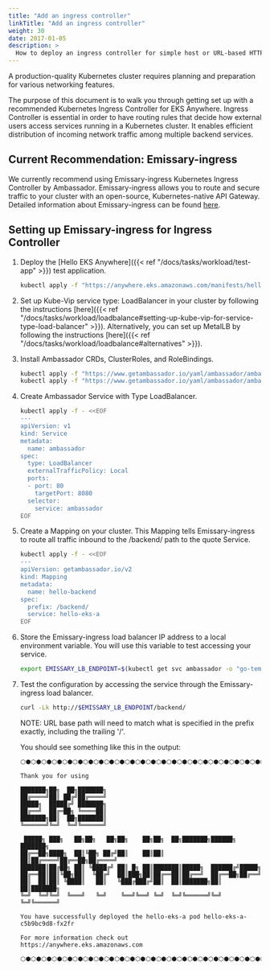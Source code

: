 ```yaml
---
title: "Add an ingress controller"
linkTitle: "Add an ingress controller"
weight: 30
date: 2017-01-05
description: >
  How to deploy an ingress controller for simple host or URL-based HTTP routing into workload running in EKS-A
---
```


<!-- overview -->

A production-quality Kubernetes cluster requires planning and preparation for various networking features.

<!-- body -->

The purpose of this document is to walk you through getting set up with a recommended Kubernetes Ingress Controller for EKS Anywhere.
Ingress Controller is essential in order to have routing rules that decide how external users access services running in a Kubernetes cluster. It enables efficient distribution of incoming network traffic among multiple backend services.

## Current Recommendation: Emissary-ingress 

We currently recommend using Emissary-ingress Kubernetes Ingress Controller by Ambassador. Emissary-ingress allows you to route and secure traffic to your cluster with an open-source, Kubernetes-native API Gateway. Detailed information about Emissary-ingress can be found [here](https://www.getambassador.io/docs/emissary/).

## Setting up Emissary-ingress for Ingress Controller

1. Deploy the [Hello EKS Anywhere]({{< ref "/docs/tasks/workload/test-app" >}}) test application.
    ```bash
    kubectl apply -f "https://anywhere.eks.amazonaws.com/manifests/hello-eks-a.yaml"
    ```

2. Set up Kube-Vip service type: LoadBalancer in your cluster by following the instructions [here]({{< ref "/docs/tasks/workload/loadbalance#setting-up-kube-vip-for-service-type-load-balancer" >}}).
Alternatively, you can set up MetalLB by following the instructions [here]({{< ref "/docs/tasks/workload/loadbalance#alternatives" >}}).

3. Install Ambassador CRDs, ClusterRoles, and RoleBindings.

    ```bash
    kubectl apply -f "https://www.getambassador.io/yaml/ambassador/ambassador-crds.yaml"
    kubectl apply -f "https://www.getambassador.io/yaml/ambassador/ambassador-rbac.yaml"
    ```

4. Create Ambassador Service with Type LoadBalancer.

    ```bash
    kubectl apply -f - <<EOF
    ---
    apiVersion: v1
    kind: Service
    metadata:
      name: ambassador
    spec:
      type: LoadBalancer
      externalTrafficPolicy: Local
      ports:
      - port: 80
        targetPort: 8080
      selector:
        service: ambassador
    EOF
    ```

5. Create a Mapping on your cluster. This Mapping tells Emissary-ingress to route all traffic inbound to the /backend/ path to the quote Service.

    ```bash
    kubectl apply -f - <<EOF
    ---
    apiVersion: getambassador.io/v2
    kind: Mapping
    metadata:
      name: hello-backend
    spec:
      prefix: /backend/
      service: hello-eks-a
    EOF
    ```  
 
6. Store the Emissary-ingress load balancer IP address to a local environment variable. You will use this variable to test accessing your service.

    ```bash
    export EMISSARY_LB_ENDPOINT=$(kubectl get svc ambassador -o "go-template={{range .status.loadBalancer.ingress}}{{or .ip .hostname}}{{end}}")
    ```   
 
7. Test the configuration by accessing the service through the Emissary-ingress load balancer.

    ```bash
    curl -Lk http://$EMISSARY_LB_ENDPOINT/backend/
    ```   

   NOTE: URL base path will need to match what is specified in the prefix exactly, including the trailing '/'.
 


   You should see something like this in the output:

   ```
   ⬡⬢⬡⬢⬡⬢⬡⬢⬡⬢⬡⬢⬡⬢⬡⬢⬡⬢⬡⬢⬡⬢⬡⬢⬡⬢⬡⬢⬡⬢⬡⬢⬡⬢⬡⬢⬡⬢⬡⬢⬡⬢⬡⬢⬡⬢⬡⬢⬡⬢⬡⬢⬡⬢⬡⬢⬡⬢⬡⬢⬡⬢⬡⬢⬡⬢⬡⬢

   Thank you for using

   ███████╗██╗  ██╗███████╗                                             
   ██╔════╝██║ ██╔╝██╔════╝                                             
   █████╗  █████╔╝ ███████╗                                             
   ██╔══╝  ██╔═██╗ ╚════██║                                             
   ███████╗██║  ██╗███████║                                             
   ╚══════╝╚═╝  ╚═╝╚══════╝                                             
                                                                     
    █████╗ ███╗   ██╗██╗   ██╗██╗    ██╗██╗  ██╗███████╗██████╗ ███████╗
   ██╔══██╗████╗  ██║╚██╗ ██╔╝██║    ██║██║  ██║██╔════╝██╔══██╗██╔════╝
   ███████║██╔██╗ ██║ ╚████╔╝ ██║ █╗ ██║███████║█████╗  ██████╔╝█████╗  
   ██╔══██║██║╚██╗██║  ╚██╔╝  ██║███╗██║██╔══██║██╔══╝  ██╔══██╗██╔══╝  
   ██║  ██║██║ ╚████║   ██║   ╚███╔███╔╝██║  ██║███████╗██║  ██║███████╗
   ╚═╝  ╚═╝╚═╝  ╚═══╝   ╚═╝    ╚══╝╚══╝ ╚═╝  ╚═╝╚══════╝╚═╝  ╚═╝╚══════╝
                                                                     
   You have successfully deployed the hello-eks-a pod hello-eks-a-c5b9bc9d8-fx2fr

   For more information check out
   https://anywhere.eks.amazonaws.com

   ⬡⬢⬡⬢⬡⬢⬡⬢⬡⬢⬡⬢⬡⬢⬡⬢⬡⬢⬡⬢⬡⬢⬡⬢⬡⬢⬡⬢⬡⬢⬡⬢⬡⬢⬡⬢⬡⬢⬡⬢⬡⬢⬡⬢⬡⬢⬡⬢⬡⬢⬡⬢⬡⬢⬡⬢⬡⬢⬡⬢⬡⬢⬡⬢⬡⬢⬡⬢

   ```
